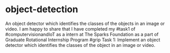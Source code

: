 # object-detection
An object detector which identifies the classes of the objects in  an image or video.
I am happy to share that I have completed my #task1 of #computervisionandIoT as a intern at The Sparks Foundation as a part of Graduate Rotational Internship Program #grip
Task 1: Implement an object detector which identifies the classes of the object in an image or video.

